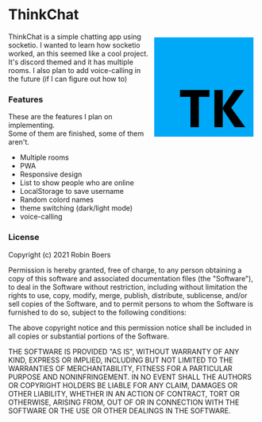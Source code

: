 # ThinkChat

<img src="app/images/icon.png"
     alt="ThinkChat Logo"
     style="float: right; margin: 10px;" width="200" align="right" />

ThinkChat is a simple chatting app using socketio. I wanted to learn how socketio worked, an this seemed like a cool project. It's discord themed and it has multiple rooms. I also plan to add voice-calling in the future (if I can figure out how to)

### Features

These are the features I plan on implementing.  
Some of them are finished, some of them aren't.

- Multiple rooms
- PWA
- Responsive design
- List to show people who are online
- LocalStorage to save username
- Random colord names
- theme switching (dark/light mode)
- voice-calling

### License

Copyright (c) 2021 Robin Boers

Permission is hereby granted, free of charge, to any person obtaining a copy
of this software and associated documentation files (the "Software"), to deal
in the Software without restriction, including without limitation the rights
to use, copy, modify, merge, publish, distribute, sublicense, and/or sell
copies of the Software, and to permit persons to whom the Software is
furnished to do so, subject to the following conditions:

The above copyright notice and this permission notice shall be included in all
copies or substantial portions of the Software.

THE SOFTWARE IS PROVIDED "AS IS", WITHOUT WARRANTY OF ANY KIND, EXPRESS OR
IMPLIED, INCLUDING BUT NOT LIMITED TO THE WARRANTIES OF MERCHANTABILITY,
FITNESS FOR A PARTICULAR PURPOSE AND NONINFRINGEMENT. IN NO EVENT SHALL THE
AUTHORS OR COPYRIGHT HOLDERS BE LIABLE FOR ANY CLAIM, DAMAGES OR OTHER
LIABILITY, WHETHER IN AN ACTION OF CONTRACT, TORT OR OTHERWISE, ARISING FROM,
OUT OF OR IN CONNECTION WITH THE SOFTWARE OR THE USE OR OTHER DEALINGS IN THE
SOFTWARE.
